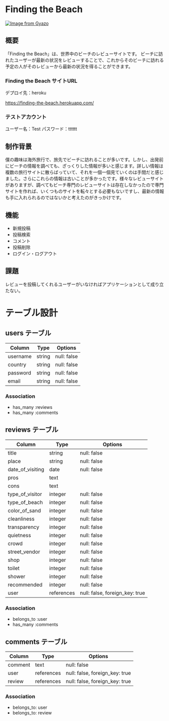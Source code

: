 #  Finding the Beach

[![Image from Gyazo](https://i.gyazo.com/c329cf51df6821bf33b420eba17176d8.gif)](https://gyazo.com/c329cf51df6821bf33b420eba17176d8)

##  概要

「Finding the Beach」は、世界中のビーチのレビューサイトです。
ビーチに訪れたユーザーが最新の状況をレビューすることで、これからそのビーチに訪れる予定の人がそのレビューから最新の状況を得ることができます。

###  Finding the Beach サイトURL

デプロイ先：heroku

https://finding-the-beach.herokuapp.com/

###  テストアカウント

ユーザー名：Test
パスワード：tttttt


##  制作背景

僕の趣味は海外旅行で、旅先でビーチに訪れることが多いです。しかし、出発前にビーチの情報を調べても、ざっくりした情報が多いと感じます。詳しい情報は複数の旅行サイトに散らばっていて、それを一個一個見ていくのは手間だと感じました。さらにこれらの情報は古いことが多かったです。様々なレビューサイトがありますが、調べてもビーチ専門のレビューサイトは存在しなかったので専門サイトを作れば、いくつものサイトを転々とする必要もないですし、最新の情報も手に入れられるのではないかと考えたのがきっかけです。

##  機能

- 新規投稿
- 投稿検索
- コメント
- 投稿削除
- ログイン・ログアウト

##  課題

レビューを投稿してくれるユーザーがいなければアプリケーションとして成り立たない。

#  テーブル設計

##  users テーブル

| Column         | Type    | Options     |
|----------------|---------|-------------|
| username       | string  | null: false |
| country        | string  | null: false |
| password       | string  | null: false |
| email          | string  | null: false |

###  Association

- has_many :reviews
- has_many :comments

##  reviews テーブル

| Column           | Type       | Options                        |
|------------------|------------|--------------------------------|
| title            | string     | null: false                    |
| place            | string     | null: false                    |
| date_of_visiting | date       | null: false                    |
| pros             | text       |                                |
| cons             | text       |                                |
| type_of_visitor  | integer    | null: false                    |
| type_of_beach    | integer    | null: false                    |
| color_of_sand    | integer    | null: false                    |
| cleanliness      | integer    | null: false                    |
| transparency     | integer    | null: false                    |
| quietness        | integer    | null: false                    |
| crowd            | integer    | null: false                    |
| street_vendor    | integer    | null: false                    |
| shop             | integer    | null: false                    |
| toilet           | integer    | null: false                    |
| shower           | integer    | null: false                    |
| recommended      | integer    | null: false                    |
| user             | references | null: false, foreign_key: true |

###  Association

- belongs_to :user
- has_many :comments

##  comments テーブル

| Column  | Type       | Options                        |
|---------|------------|--------------------------------|
| comment | text       | null: false                    |
| user    | references | null: false, foreign_key: true |
| review  | references | null: false, foreign_key: true |

###  Association

- belongs_to: user
- belongs_to: review